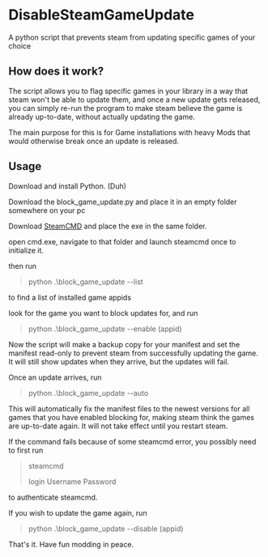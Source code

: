 # DisableSteamGameUpdate
A python script that prevents steam from updating specific games of your choice

## How does it work?

The script allows you to flag specific games in your library in a way that steam won't be able to update them, and once a new update gets released, you can simply re-run the program to make steam believe the game is already up-to-date, without actually updating the game.

The main purpose for this is for Game installations with heavy Mods that would otherwise break once an update is released.

## Usage

Download and install Python. (Duh)

Download the block_game_update.py and place it in an empty folder somewhere on your pc

Download [SteamCMD](https://developer.valvesoftware.com/wiki/SteamCMD) and place the exe in the same folder.

open cmd.exe, navigate to that folder and launch steamcmd once to initialize it.

then run 

> python .\block_game_update --list 

to find a list of installed game appids

look for the game you want to block updates for, and run

> python .\block_game_update --enable (appid)

Now the script will make a backup copy for your manifest and set the manifest read-only to prevent steam from successfully updating the game. It will still show updates when they arrive, but the updates will fail.

Once an update arrives, run

> python .\block_game_update --auto

This will automatically fix the manifest files to the newest versions for all games that you have enabled blocking for, making steam think the games are up-to-date again. It will not take effect until you restart steam.

If the command fails because of some steamcmd error, you possibly need to first run 

> steamcmd
> 
> login Username Password

to authenticate steamcmd.

If you wish to update the game again, run

> python .\block_game_update --disable (appid)

That's it. Have fun modding in peace.
